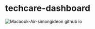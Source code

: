 # techcare-dashboard
![Macbook-Air-simongideon github io](https://github.com/user-attachments/assets/4a81072a-dea4-47ac-a670-26ca9c6e0dda)
